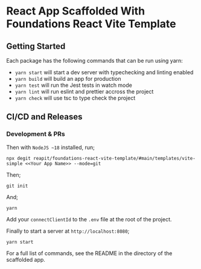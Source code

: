 # React App Scaffolded With Foundations React Vite Template

## Getting Started

Each package has the following commands that can be run using yarn:

- `yarn start` will start a dev server with typechecking and linting enabled
- `yarn build` will build an app for production
- `yarn test` will run the Jest tests in watch mode
- `yarn lint` will run eslint and prettier accross the project
- `yarn check` will use tsc to type check the project

## CI/CD and Releases

### Development & PRs

Then with `NodeJS ~18` installed, run;

```
npx degit reapit/foundations-react-vite-template/#main/templates/vite-simple <<Your App Name>> --mode=git
```

Then;

```
git init
```

And;

```
yarn
```

Add your `connectClientId` to the `.env` file at the root of the project.

Finally to start a server at `http://localhost:8080`;

```
yarn start
```

For a full list of commands, see the README in the directory of the scaffolded app.
